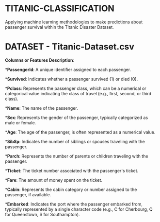 # TITANIC-CLASSIFICATION
Applying machine learning methodologies to make predictions about passenger survival within the Titanic Disaster Dataset.

# DATASET - Titanic-Dataset.csv

**Columns or Features Description**:

***PassengerId**: A unique identifier assigned to each passenger.

***Survived**: Indicates whether a passenger survived (1) or died (0).

***Pclass**: Represents the passenger class, which can be a numerical or categorical value indicating the class of travel (e.g., first, second, or third class).

***Name**: The name of the passenger.

***Sex**: Represents the gender of the passenger, typically categorized as male or female.

***Age**: The age of the passenger, is often represented as a numerical value.

***SibSp**: Indicates the number of siblings or spouses traveling with the passenger.

***Parch**: Represents the number of parents or children traveling with the passenger.

***Ticket**: The ticket number associated with the passenger's ticket.

***Fare**: The amount of money spent on the ticket.

***Cabin**: Represents the cabin category or number assigned to the passenger, if available.

***Embarked**: Indicates the port where the passenger embarked from, typically represented by a single character code (e.g., C for Cherbourg, Q for Queenstown, S for Southampton).


